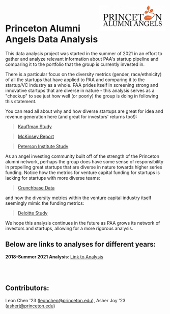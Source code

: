 <a href="https://www.princetonalumniangels.org/" target = "_blank"><img src="./2018-2021/paa_logo.png" width="210" height="80" align="right"/></a> 
<br>

# Princeton Alumni Angels Data Analysis


This data analysis project was started in the summer of 2021 in an effort to gather and analyze relevant information about PAA's startup pipeline and comparing it to the portfolio that the group is currently invested in.

There is a particular focus on the diversity metrics (gender, race/ethnicity) of all the startups that have applied to PAA and comparing it to the startup/VC industry as a whole. PAA prides itself in screening strong and innovative startups that are diverse in nature - this analysis serves as a "checkup" to see just how well (or poorly) the group is doing in following this statement.

You can read all about why and how diverse startups are great for idea and revenue generation here (and great for investors' returns too!):

> <a href="https://www.kauffmanfellows.org/journal_posts/the-pipeline-myth-ethnicity-fund-managers" target="_blank">Kauffman Study</a>

> <a href="https://www.mckinsey.com/business-functions/organization/our-insights/why-diversity-matters" target="_blank">McKinsey Report</a>

> <a href="https://www.piie.com/newsroom/press-releases/new-peterson-institute-research-over-21000-companies-globally-finds-women" target="_blank">Peterson Institute Study</a>

As an angel investing community built off of the strength of the Princeton alumni network, perhaps the group does have some sense of responsibility in propelling great startups that are diverse in nature towards higher series funding. Notice how the metrics for venture capital funding for startups is lacking for startups with more diverse teams:

> <a href="http://about.crunchbase.com/wp-content/uploads/2020/10/2020_crunchbase_diversity_report.pdf" target="_blank">Crunchbase Data</a>

and how the diversity metrics within the venture capital industry itself seemingly mimic the funding metrics:

> <a href="https://www2.deloitte.com/content/campaigns/us/audit/survey/diversity-venture-capital-human-capital-survey-dashboard.html" target="_blank">Deloitte Study</a>

We hope this analysis continues in the future as PAA grows its network of investors and startups, allowing for a more rigorous analysis.

## Below are links to analyses for different years:
**2018-Summer 2021 Analysis**: <a href="./2018-2021/2018-2021.html" target = "_blank" title="Link to Analysis">Link to Analysis</a>


<br><br>
## Contributors:
Leon Chen '23 (leonchen@princeton.edu), Asher Joy '23 (asherj@princeton.edu)
